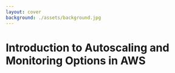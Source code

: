 ```yaml
---
layout: cover
background: ./assets/background.jpg
---
```


# Introduction to Autoscaling and Monitoring Options in AWS
